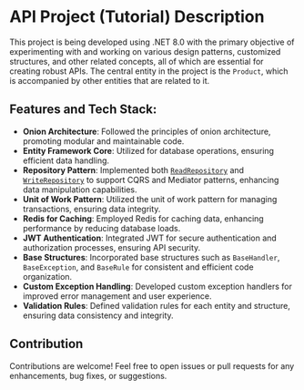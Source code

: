 # API Project (Tutorial) Description

This project is being developed using .NET 8.0 with the primary objective of experimenting with and working on various design patterns, customized structures, and other related concepts, all of which are essential for creating robust APIs. The central entity in the project is the `Product`, which is accompanied by other entities that are related to it.

## Features and Tech Stack:

- **Onion Architecture**: Followed the principles of onion architecture, promoting modular and maintainable code.
- **Entity Framework Core**: Utilized for database operations, ensuring efficient data handling.
- **Repository Pattern**: Implemented both [`ReadRepository`](https://github.com/Cenny26/E-Commerce.API/blob/master/src/Infrastructure/ECommerce.Persistence/Repositories/ReadRepository.cs) and [`WriteRepository`](https://github.com/Cenny26/E-Commerce.API/blob/master/src/Infrastructure/ECommerce.Persistence/Repositories/WriteRepository.cs) to support CQRS and Mediator patterns, enhancing data manipulation capabilities.
- **Unit of Work Pattern**: Utilized the unit of work pattern for managing transactions, ensuring data integrity.
- **Redis for Caching**: Employed Redis for caching data, enhancing performance by reducing database loads.
- **JWT Authentication**: Integrated JWT for secure authentication and authorization processes, ensuring API security.
- **Base Structures**: Incorporated base structures such as `BaseHandler`, `BaseException`, and `BaseRule` for consistent and efficient code organization.
- **Custom Exception Handling**: Developed custom exception handlers for improved error management and user experience.
- **Validation Rules**: Defined validation rules for each entity and structure, ensuring data consistency and integrity.

## Contribution

Contributions are welcome! Feel free to open issues or pull requests for any enhancements, bug fixes, or suggestions.
